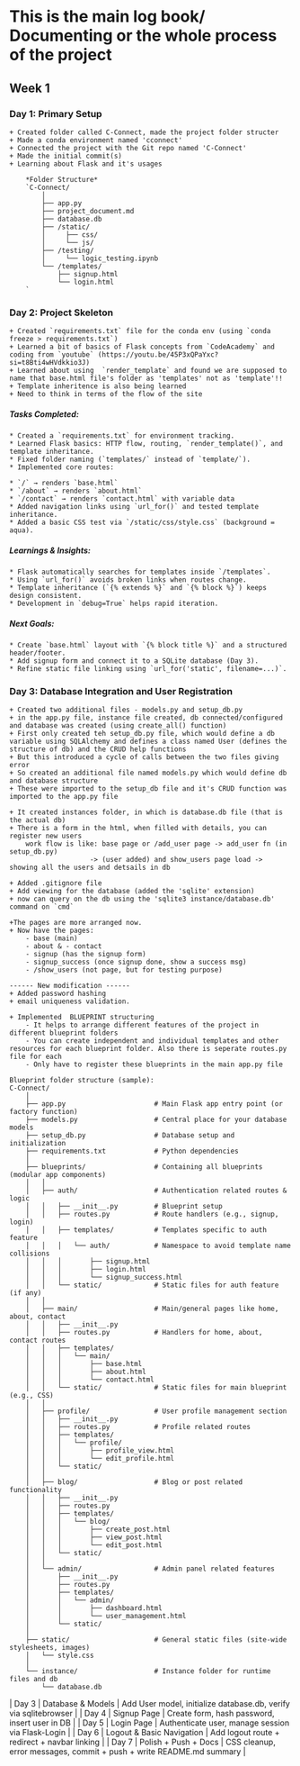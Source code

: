 # This is the main log book/ Documenting or the whole process of the project

## Week 1
### Day 1: Primary Setup
    + Created folder called C-Connect, made the project folder structer
    + Made a conda environment named 'cconnect'
    + Connected the project with the Git repo named 'C-Connect'
    + Made the initial commit(s)
    + Learning about Flask and it's usages

        *Folder Structure*
        `C-Connect/
            │
            ├── app.py
            ├── project_document.md
            ├── database.db
            ├── /static/
            │     ├── css/
            │     └── js/
            ├── /testing/
            │     └── logic_testing.ipynb
            └── /templates/
                ├── signup.html
                └── login.html
        `

### Day 2: Project Skeleton
    + Created `requirements.txt` file for the conda env (using `conda freeze > requirements.txt`)
    + Learned a bit of basics of Flask concepts from `CodeAcademy` and coding from `youtube` (https://youtu.be/45P3xQPaYxc?si=t8Bti4wHVdkkio3J)
    + Learned about using  `render_template` and found we are supposed to name that base.html file's folder as 'templates' not as 'template'!!
    + Template inheritence is also being learned
    + Need to think in terms of the flow of the site

   ##### Tasks Completed:

    * Created a `requirements.txt` for environment tracking.
    * Learned Flask basics: HTTP flow, routing, `render_template()`, and template inheritance.
    * Fixed folder naming (`templates/` instead of `template/`).
    * Implemented core routes:

    * `/` → renders `base.html`
    * `/about` → renders `about.html`
    * `/contact` → renders `contact.html` with variable data
    * Added navigation links using `url_for()` and tested template inheritance.
    * Added a basic CSS test via `/static/css/style.css` (background = aqua).

   ##### Learnings & Insights:

    * Flask automatically searches for templates inside `/templates`.
    * Using `url_for()` avoids broken links when routes change.
    * Template inheritance (`{% extends %}` and `{% block %}`) keeps design consistent.
    * Development in `debug=True` helps rapid iteration.

   ##### Next Goals:

    * Create `base.html` layout with `{% block title %}` and a structured header/footer.
    * Add signup form and connect it to a SQLite database (Day 3).
    * Refine static file linking using `url_for('static', filename=...)`.



### Day 3: Database Integration and User Registration
    + Created two additional files - models.py and setup_db.py
    + in the app.py file, instance file created, db connected/configured and database was created (using create_all() function)
    + First only created teh setup_db.py file, which would define a db variable using SQLAlchemy and defines a class named User (defines the structure of db) and the CRUD help functions
    + But this introduced a cycle of calls between the two files giving error
    + So created an additional file named models.py which would define db and database structure
    + These were imported to the setup_db file and it's CRUD function was imported to the app.py file

    + It created instances folder, in which is database.db file (that is the actual db)
    + There is a form in the html, when filled with details, you can register new users
        work flow is like: base page or /add_user page -> add_user fn (in setup_db.py) 
                        -> (user added) and show_users page load -> showing all the users and detsails in db
    
    + Added .gitignore file
    + Add viewing for the database (added the 'sqlite' extension)
    + now can query on the db using the 'sqlite3 instance/database.db' command on `cmd`

    +The pages are more arranged now.
    + Now have the pages:
        - base (main)
        - about & - contact
        - signup (has the signup form)
        - signup_success (once signup done, show a success msg)
        - /show_users (not page, but for testing purpose)

    ------ New modification ------
    + Added password hashing
    + email uniqueness validation.

    + Implemented  BLUEPRINT structuring
        - It helps to arrange different features of the project in different blueprint folders
        - You can create independent and individual templates and other resources for each blueprint folder. Also there is seperate routes.py file for each
        - Only have to register these blueprints in the main app.py file
    
    Blueprint folder structure (sample):
    C-Connect/
        │
        ├── app.py                      # Main Flask app entry point (or factory function)
        ├── models.py                   # Central place for your database models
        ├── setup_db.py                 # Database setup and initialization
        ├── requirements.txt            # Python dependencies
        │
        ├── blueprints/                 # Containing all blueprints (modular app components)
        │   │
        │   ├── auth/                   # Authentication related routes & logic
        │   │   ├── __init__.py         # Blueprint setup
        │   │   ├── routes.py           # Route handlers (e.g., signup, login)
        │   │   ├── templates/          # Templates specific to auth feature
        │   │   │   └── auth/           # Namespace to avoid template name collisions
        │   │   │       ├── signup.html
        │   │   │       ├── login.html
        │   │   │       └── signup_success.html
        │   │   └── static/             # Static files for auth feature (if any)
        │   │
        │   ├── main/                   # Main/general pages like home, about, contact
        │   │   ├── __init__.py
        │   │   ├── routes.py           # Handlers for home, about, contact routes
        │   │   ├── templates/
        │   │   │   └── main/
        │   │   │       ├── base.html
        │   │   │       ├── about.html
        │   │   │       └── contact.html
        │   │   └── static/             # Static files for main blueprint (e.g., CSS)
        │   │
        │   ├── profile/                # User profile management section
        │   │   ├── __init__.py
        │   │   ├── routes.py           # Profile related routes
        │   │   ├── templates/
        │   │   │   └── profile/
        │   │   │       ├── profile_view.html
        │   │   │       └── edit_profile.html
        │   │   └── static/
        │   │
        │   ├── blog/                   # Blog or post related functionality
        │   │   ├── __init__.py
        │   │   ├── routes.py
        │   │   ├── templates/
        │   │   │   └── blog/
        │   │   │       ├── create_post.html
        │   │   │       ├── view_post.html
        │   │   │       └── edit_post.html
        │   │   └── static/
        │   │
        │   └── admin/                  # Admin panel related features
        │       ├── __init__.py
        │       ├── routes.py
        │       ├── templates/
        │       │   └── admin/
        │       │       ├── dashboard.html
        │       │       └── user_management.html
        │       └── static/
        │
        ├── static/                     # General static files (site-wide stylesheets, images)
        │   └── style.css
        │
        └── instance/                   # Instance folder for runtime files and db
            └── database.db



    


| Day 3     | Database & Models   | Add User model, initialize database.db, verify via sqlitebrowser  |
| Day 4     | Signup Page        | Create form, hash password, insert user in DB                    |
| Day 5     | Login Page         | Authenticate user, manage session via Flask-Login                |
| Day 6     | Logout & Basic Navigation | Add logout route + redirect + navbar linking                  |
| Day 7     | Polish + Push + Docs | CSS cleanup, error messages, commit + push + write README.md summary |
